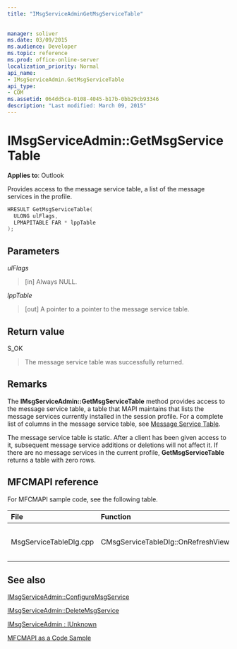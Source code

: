 ```yaml
---
title: "IMsgServiceAdminGetMsgServiceTable"
 
 
manager: soliver
ms.date: 03/09/2015
ms.audience: Developer
ms.topic: reference
ms.prod: office-online-server
localization_priority: Normal
api_name:
- IMsgServiceAdmin.GetMsgServiceTable
api_type:
- COM
ms.assetid: 064dd5ca-0108-4045-b17b-0bb29cb93346
description: "Last modified: March 09, 2015"
---
```


# IMsgServiceAdmin::GetMsgServiceTable

  
  
**Applies to**: Outlook 
  
Provides access to the message service table, a list of the message services in the profile.
  
```cpp
HRESULT GetMsgServiceTable(
  ULONG ulFlags,
  LPMAPITABLE FAR * lppTable
);
```

## Parameters

 _ulFlags_
  
> [in] Always NULL.
    
 _lppTable_
  
> [out] A pointer to a pointer to the message service table.
    
## Return value

S_OK 
  
> The message service table was successfully returned.
    
## Remarks

The **IMsgServiceAdmin::GetMsgServiceTable** method provides access to the message service table, a table that MAPI maintains that lists the message services currently installed in the session profile. For a complete list of columns in the message service table, see [Message Service Table](message-service-tables.md).
  
The message service table is static. After a client has been given access to it, subsequent message service additions or deletions will not affect it. If there are no message services in the current profile, **GetMsgServiceTable** returns a table with zero rows. 
  
## MFCMAPI reference

For MFCMAPI sample code, see the following table.
  
|**File**|**Function**|**Comment**|
|:-----|:-----|:-----|
|MsgServiceTableDlg.cpp  <br/> |CMsgServiceTableDlg::OnRefreshView  <br/> |MFCMAPI uses the **IMsgServiceAdmin::GetMsgServiceTable** method to load the table of services in a profile to render in the view.  <br/> |
   
## See also



[IMsgServiceAdmin::ConfigureMsgService](imsgserviceadmin-configuremsgservice.md)
  
[IMsgServiceAdmin::DeleteMsgService](imsgserviceadmin-deletemsgservice.md)
  
[IMsgServiceAdmin : IUnknown](imsgserviceadminiunknown.md)


[MFCMAPI as a Code Sample](mfcmapi-as-a-code-sample.md)

